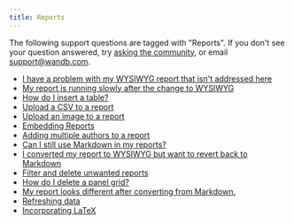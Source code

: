 ```yaml
---
title: Reports 
---
```

The following support questions are tagged with "Reports". If you don't see 
your question answered, try [asking the community](https://community.wandb.ai/), 
or email [support@wandb.com](mailto:support@wandb.com).

- [I have a problem with my WYSIWYG report that isn't addressed here](other_wysiwyg_report_issue.md)
- [My report is running slowly after the change to WYSIWYG](report_slow_after_wysiwyg.md)
- [How do I insert a table?](how_insert_table.md)
- [Upload a CSV to a report](upload_csv_report.md)
- [Upload an image to a report](upload_image_report.md)
- [Embedding Reports](embedding_reports.md)
- [Adding multiple authors to a report](adding_multiple_authors_report.md)
- [Can I still use Markdown in my reports?](can_still_use_markdown.md)
- [I converted my report to WYSIWYG but want to revert back to Markdown](convert_from_wysiwyg_markdown.md)
- [Filter and delete unwanted reports](filter_delete_unwanted_reports.md)
- [How do I delete a panel grid?](how_delete_panel_grid.md)
- [My report looks different after converting from Markdown.](report_looks_different_converting_markdown.md)
- [Refreshing data](refreshing_data.md)
- [Incorporating LaTeX](incorporating_latex.md)
